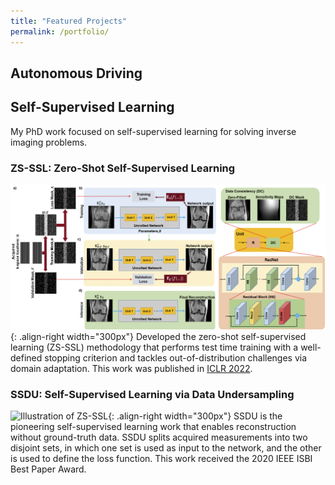 ```yaml
---
title: "Featured Projects"
permalink: /portfolio/
---
```


## Autonomous Driving


## Self-Supervised Learning
My PhD work focused on self-supervised learning  for solving inverse imaging problems. 

### ZS-SSL: Zero-Shot Self-Supervised Learning
![Illustration of ZS-SSL](/images/zs_ssl_overview.png){: .align-right width="300px"}
Developed the zero-shot self-supervised learning (ZS-SSL) methodology that performs test time training with a well-defined stopping criterion and tackles out-of-distribution challenges via domain adaptation. This work was published in [ICLR 2022](https://openreview.net/pdf?id=085y6YPaYjP).

### SSDU: Self-Supervised Learning via Data Undersampling
![Illustration of ZS-SSL](/images/ssdu_overview.png){: .align-right width="300px"}
SSDU is the pioneering self-supervised learning work that enables reconstruction without ground-truth data. SSDU splits acquired measurements into two disjoint sets, in which one set is used as input to the network, and the other is used to define the loss function. This work received the 2020 IEEE ISBI Best Paper Award. 
